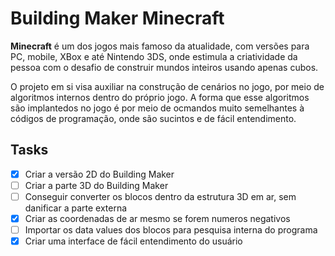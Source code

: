 # Building Maker Minecraft

**Minecraft** é um dos jogos mais famoso da atualidade, com versões para PC, mobile, XBox e até Nintendo 3DS, 
onde estimula a criatividade da pessoa com o desafio de construir mundos inteiros usando apenas cubos.

O projeto em si visa auxiliar na construção de cenários no jogo, por meio de algoritmos internos dentro do
próprio jogo. A forma que esse algoritmos são implantedos no jogo é por meio de ocmandos muito semelhantes à
códigos de programação, onde são sucintos e de fácil entendimento.

## Tasks

- [x] Criar a versão 2D do Building Maker
- [ ] Criar a parte 3D do Building Maker
- [ ] Conseguir converter os blocos dentro da estrutura 3D em ar, sem danificar a parte externa
- [x] Criar as coordenadas de ar mesmo se forem numeros negativos
- [ ] Importar os data values dos blocos para pesquisa interna do programa
- [x] Criar uma interface de fácil entendimento do usuário
